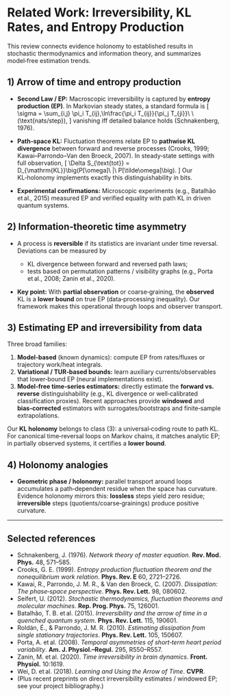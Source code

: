 # Related Work: Irreversibility, KL Rates, and Entropy Production

This review connects evidence holonomy to established results in stochastic thermodynamics and information theory, and summarizes model‑free estimation trends.

## 1) Arrow of time and entropy production

- **Second Law / EP:** Macroscopic irreversibility is captured by **entropy production (EP)**. In Markovian steady states, a standard formula is
  \[
  \sigma = \sum_{i,j} \pi_i T_{ij}\,\ln\frac{\pi_i T_{ij}}{\pi_j T_{ji}}\ \ (\text{nats/step}),
  \]
  vanishing iff detailed balance holds (Schnakenberg, 1976).

- **Path‑space KL:** Fluctuation theorems relate EP to **pathwise KL divergence** between forward and reverse processes (Crooks, 1999; Kawai–Parrondo–Van den Broeck, 2007). In steady‑state settings with full observation,
  \[
  \Delta S_{\text{tot}} = D_{\mathrm{KL}}\big(P[\omega]\ \|\ P[\tilde\omega]\big).
  \]
  Our KL‑holonomy implements exactly this distinguishability in bits.

- **Experimental confirmations:** Microscopic experiments (e.g., Batalhão et al., 2015) measured EP and verified equality with path KL in driven quantum systems.

## 2) Information‑theoretic time asymmetry

- A process is **reversible** if its statistics are invariant under time reversal. Deviations can be measured by
  - KL divergence between forward and reversed path laws;
  - tests based on permutation patterns / visibility graphs (e.g., Porta et al., 2008; Zanin et al., 2020).

- **Key point:** With **partial observation** or coarse‑graining, the **observed** KL is a **lower bound** on true EP (data‑processing inequality). Our framework makes this operational through loops and observer transport.

## 3) Estimating EP and irreversibility from data

Three broad families:

1. **Model‑based** (known dynamics): compute EP from rates/fluxes or trajectory work/heat integrals.
2. **Variational / TUR‑based bounds:** learn auxiliary currents/observables that lower‑bound EP (neural implementations exist).
3. **Model‑free time‑series estimators:** directly estimate the **forward vs. reverse** distinguishability (e.g., KL divergence or well‑calibrated classification proxies). Recent approaches provide **windowed** and **bias‑corrected** estimators with surrogates/bootstraps and finite‑sample extrapolations.

Our **KL holonomy** belongs to class (3): a universal‑coding route to path KL. For canonical time‑reversal loops on Markov chains, it matches analytic EP; in partially observed systems, it certifies a **lower bound**.

## 4) Holonomy analogies

- **Geometric phase / holonomy:** parallel transport around loops accumulates a path‑dependent residue when the space has curvature. Evidence holonomy mirrors this: **lossless** steps yield zero residue; **irreversible** steps (quotients/coarse‑grainings) produce positive curvature.

---

## Selected references

- Schnakenberg, J. (1976). *Network theory of master equation*. **Rev. Mod. Phys.** 48, 571–585.
- Crooks, G. E. (1999). *Entropy production fluctuation theorem and the nonequilibrium work relation*. **Phys. Rev. E** 60, 2721–2726.
- Kawai, R., Parrondo, J. M. R., & Van den Broeck, C. (2007). *Dissipation: The phase‑space perspective*. **Phys. Rev. Lett.** 98, 080602.
- Seifert, U. (2012). *Stochastic thermodynamics, fluctuation theorems and molecular machines*. **Rep. Prog. Phys.** 75, 126001.
- Batalhão, T. B. et al. (2015). *Irreversibility and the arrow of time in a quenched quantum system*. **Phys. Rev. Lett.** 115, 190601.
- Roldán, É., & Parrondo, J. M. R. (2010). *Estimating dissipation from single stationary trajectories*. **Phys. Rev. Lett.** 105, 150607.
- Porta, A. et al. (2008). *Temporal asymmetries of short‑term heart period variability*. **Am. J. Physiol.–Regul.** 295, R550–R557.
- Zanin, M. et al. (2020). *Time irreversibility in brain dynamics*. **Front. Physiol.** 10:1619.
- Wei, D. et al. (2018). *Learning and Using the Arrow of Time*. **CVPR**.
- (Plus recent preprints on direct irreversibility estimates / windowed EP; see your project bibliography.)

